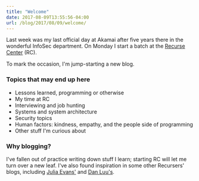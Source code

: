 ```yaml
---
title: "Welcome"
date: 2017-08-09T13:55:56-04:00
url: /blog/2017/08/09/welcome/
---
```


Last week was my last official day at Akamai after five years there in the wonderful InfoSec department. On Monday I start a batch at the [Recurse Center](https://recurse.com) (RC).

To mark the occasion, I'm jump-starting a new blog.

### Topics that may end up here

* Lessons learned, programming or otherwise
* My time at RC
* Interviewing and job hunting
* Systems and system architecture
* Security topics
* Human factors: kindness, empathy, and the people side of programming
* Other stuff I'm curious about

### Why blogging?

I've fallen out of practice writing down stuff I learn; starting RC will let me turn over a new leaf. I've also found inspiration in some other Recursers' blogs, including [Julia Evans'](https://jvns.ca) and [Dan Luu's](https://danluu.com/).
